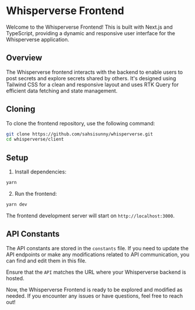 # Whisperverse Frontend

Welcome to the Whisperverse Frontend! This is built with Next.js and TypeScript, providing a dynamic and responsive user interface for the Whisperverse application.

## Overview

The Whisperverse frontend interacts with the backend to enable users to post secrets and explore secrets shared by others. It's designed using Tailwind CSS for a clean and responsive layout and uses RTK Query for efficient data fetching and state management.

## Cloning

To clone the frontend repository, use the following command:

```bash
git clone https://github.com/sahsisunny/whisperverse.git
cd whisperverse/client
```

## Setup

1. Install dependencies:

```bash
yarn
```

2. Run the frontend:

```bash
yarn dev
```

The frontend development server will start on `http://localhost:3000`.

## API Constants

The API constants are stored in the `constants` file. If you need to update the API endpoints or make any modifications related to API communication, you can find and edit them in this file.

Ensure that the `API` matches the URL where your Whisperverse backend is hosted.

Now, the Whisperverse Frontend is ready to be explored and modified as needed. If you encounter any issues or have questions, feel free to reach out!

